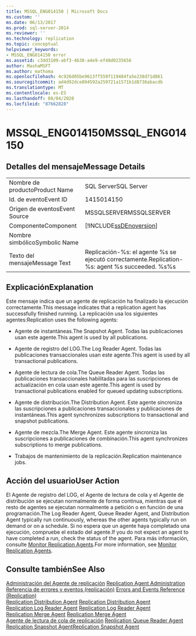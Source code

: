 ```yaml
---
title: MSSQL_ENG014150 | Microsoft Docs
ms.custom: ''
ms.date: 06/13/2017
ms.prod: sql-server-2014
ms.reviewer: ''
ms.technology: replication
ms.topic: conceptual
helpviewer_keywords:
- MSSQL_ENG014150 error
ms.assetid: c3dd3109-abf3-4b38-a4e9-ef48d0235656
author: MashaMSFT
ms.author: mathoma
ms.openlocfilehash: 4c926d05be9613ff559f119484fa5e238d71d861
ms.sourcegitcommit: ad4d92dce894592a259721a1571b1d8736abacdb
ms.translationtype: MT
ms.contentlocale: es-ES
ms.lasthandoff: 08/04/2020
ms.locfileid: "87662828"
---
```

# <a name="mssql_eng014150"></a><span data-ttu-id="735a9-102">MSSQL_ENG014150</span><span class="sxs-lookup"><span data-stu-id="735a9-102">MSSQL_ENG014150</span></span>
    
## <a name="message-details"></a><span data-ttu-id="735a9-103">Detalles del mensaje</span><span class="sxs-lookup"><span data-stu-id="735a9-103">Message Details</span></span>  
  
|||  
|-|-|  
|<span data-ttu-id="735a9-104">Nombre de producto</span><span class="sxs-lookup"><span data-stu-id="735a9-104">Product Name</span></span>|<span data-ttu-id="735a9-105">SQL Server</span><span class="sxs-lookup"><span data-stu-id="735a9-105">SQL Server</span></span>|  
|<span data-ttu-id="735a9-106">Id. de evento</span><span class="sxs-lookup"><span data-stu-id="735a9-106">Event ID</span></span>|<span data-ttu-id="735a9-107">14150</span><span class="sxs-lookup"><span data-stu-id="735a9-107">14150</span></span>|  
|<span data-ttu-id="735a9-108">Origen de eventos</span><span class="sxs-lookup"><span data-stu-id="735a9-108">Event Source</span></span>|<span data-ttu-id="735a9-109">MSSQLSERVER</span><span class="sxs-lookup"><span data-stu-id="735a9-109">MSSQLSERVER</span></span>|  
|<span data-ttu-id="735a9-110">Componente</span><span class="sxs-lookup"><span data-stu-id="735a9-110">Component</span></span>|[!INCLUDE[ssDEnoversion](../../includes/ssdenoversion-md.md)]|  
|<span data-ttu-id="735a9-111">Nombre simbólico</span><span class="sxs-lookup"><span data-stu-id="735a9-111">Symbolic Name</span></span>||  
|<span data-ttu-id="735a9-112">Texto del mensaje</span><span class="sxs-lookup"><span data-stu-id="735a9-112">Message Text</span></span>|<span data-ttu-id="735a9-113">Replicación-%s: el agente %s se ejecutó correctamente.</span><span class="sxs-lookup"><span data-stu-id="735a9-113">Replication-%s: agent %s succeeded.</span></span> <span data-ttu-id="735a9-114">%s</span><span class="sxs-lookup"><span data-stu-id="735a9-114">%s</span></span>|  
  
## <a name="explanation"></a><span data-ttu-id="735a9-115">Explicación</span><span class="sxs-lookup"><span data-stu-id="735a9-115">Explanation</span></span>  
 <span data-ttu-id="735a9-116">Este mensaje indica que un agente de replicación ha finalizado la ejecución correctamente.</span><span class="sxs-lookup"><span data-stu-id="735a9-116">This message indicates that a replication agent has successfully finished running.</span></span> <span data-ttu-id="735a9-117">La replicación usa los siguientes agentes:</span><span class="sxs-lookup"><span data-stu-id="735a9-117">Replication uses the following agents:</span></span>  
  
-   <span data-ttu-id="735a9-118">Agente de instantáneas.</span><span class="sxs-lookup"><span data-stu-id="735a9-118">The Snapshot Agent.</span></span> <span data-ttu-id="735a9-119">Todas las publicaciones usan este agente.</span><span class="sxs-lookup"><span data-stu-id="735a9-119">This agent is used by all publications.</span></span>  
  
-   <span data-ttu-id="735a9-120">Agente de registro del LOG.</span><span class="sxs-lookup"><span data-stu-id="735a9-120">The Log Reader Agent.</span></span> <span data-ttu-id="735a9-121">Todas las publicaciones transaccionales usan este agente.</span><span class="sxs-lookup"><span data-stu-id="735a9-121">This agent is used by all transactional publications.</span></span>  
  
-   <span data-ttu-id="735a9-122">Agente de lectura de cola.</span><span class="sxs-lookup"><span data-stu-id="735a9-122">The Queue Reader Agent.</span></span> <span data-ttu-id="735a9-123">Todas las publicaciones transaccionales habilitadas para las suscripciones de actualización en cola usan este agente.</span><span class="sxs-lookup"><span data-stu-id="735a9-123">This agent is used by transactional publications enabled for queued updating subscriptions.</span></span>  
  
-   <span data-ttu-id="735a9-124">Agente de distribución.</span><span class="sxs-lookup"><span data-stu-id="735a9-124">The Distribution Agent.</span></span> <span data-ttu-id="735a9-125">Este agente sincroniza las suscripciones a publicaciones transaccionales y publicaciones de instantáneas.</span><span class="sxs-lookup"><span data-stu-id="735a9-125">This agent synchronizes subscriptions to transactional and snapshot publications.</span></span>  
  
-   <span data-ttu-id="735a9-126">Agente de mezcla.</span><span class="sxs-lookup"><span data-stu-id="735a9-126">The Merge Agent.</span></span> <span data-ttu-id="735a9-127">Este agente sincroniza las suscripciones a publicaciones de combinación.</span><span class="sxs-lookup"><span data-stu-id="735a9-127">This agent synchronizes subscriptions to merge publications.</span></span>  
  
-   <span data-ttu-id="735a9-128">Trabajos de mantenimiento de la replicación.</span><span class="sxs-lookup"><span data-stu-id="735a9-128">Replication maintenance jobs.</span></span>  
  
## <a name="user-action"></a><span data-ttu-id="735a9-129">Acción del usuario</span><span class="sxs-lookup"><span data-stu-id="735a9-129">User Action</span></span>  
 <span data-ttu-id="735a9-130">El Agente de registro del LOG, el Agente de lectura de cola y el Agente de distribución se ejecutan normalmente de forma continua, mientras que el resto de agentes se ejecutan normalmente a petición o en función de una programación.</span><span class="sxs-lookup"><span data-stu-id="735a9-130">The Log Reader Agent, Queue Reader Agent, and Distribution Agent typically run continuously, whereas the other agents typically run on demand or on a schedule.</span></span> <span data-ttu-id="735a9-131">Si no espera que un agente haya completado una ejecución, compruebe el estado del agente.</span><span class="sxs-lookup"><span data-stu-id="735a9-131">If you do not expect an agent to have completed a run, check the status of the agent.</span></span> <span data-ttu-id="735a9-132">Para más información, consulte [Monitor Replication Agents](agents/replication-agents-overview.md).</span><span class="sxs-lookup"><span data-stu-id="735a9-132">For more information, see [Monitor Replication Agents](agents/replication-agents-overview.md).</span></span>  
  
## <a name="see-also"></a><span data-ttu-id="735a9-133">Consulte también</span><span class="sxs-lookup"><span data-stu-id="735a9-133">See Also</span></span>  
 <span data-ttu-id="735a9-134">[Administración del Agente de replicación](agents/replication-agent-administration.md) </span><span class="sxs-lookup"><span data-stu-id="735a9-134">[Replication Agent Administration](agents/replication-agent-administration.md) </span></span>  
 <span data-ttu-id="735a9-135">[Referencia de errores y eventos &#40;replicación&#41;](errors-and-events-reference-replication.md) </span><span class="sxs-lookup"><span data-stu-id="735a9-135">[Errors and Events Reference &#40;Replication&#41;](errors-and-events-reference-replication.md) </span></span>  
 <span data-ttu-id="735a9-136">[Replication Distribution Agent](agents/replication-distribution-agent.md) </span><span class="sxs-lookup"><span data-stu-id="735a9-136">[Replication Distribution Agent](agents/replication-distribution-agent.md) </span></span>  
 <span data-ttu-id="735a9-137">[Replication Log Reader Agent](agents/replication-log-reader-agent.md) </span><span class="sxs-lookup"><span data-stu-id="735a9-137">[Replication Log Reader Agent](agents/replication-log-reader-agent.md) </span></span>  
 <span data-ttu-id="735a9-138">[Replication Merge Agent](agents/replication-merge-agent.md) </span><span class="sxs-lookup"><span data-stu-id="735a9-138">[Replication Merge Agent](agents/replication-merge-agent.md) </span></span>  
 <span data-ttu-id="735a9-139">[Agente de lectura de cola de replicación](agents/replication-queue-reader-agent.md) </span><span class="sxs-lookup"><span data-stu-id="735a9-139">[Replication Queue Reader Agent](agents/replication-queue-reader-agent.md) </span></span>  
 [<span data-ttu-id="735a9-140">Replication Snapshot Agent</span><span class="sxs-lookup"><span data-stu-id="735a9-140">Replication Snapshot Agent</span></span>](agents/replication-snapshot-agent.md)  
  
  
